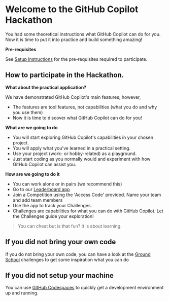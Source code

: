 # Welcome to the GitHub Copilot Hackathon

You had some theoretical instructions what GitHub Copilot can do for you. Now it is time to put it into practice and build something amazing!

**Pre-requisites**

See [Setup Instructions](./README.md#pre-requisites) for the pre-requisites required to participate.

## How to participate in the Hackathon.

**What about the practical application?**

We have demonstrated GitHub Copilot's main features; however,

- The features are tool features, not capabilities (what you do and why you use them)
- Now it is time to discover what GitHub Copilot can do for you!

**What are we going to do**

- You will start exploring GitHub Copilot's capabilities in your chosen project.
- You will apply what you've learned in a practical setting.
- Use your project (work- or hobby-related) as a playground.
- Just start coding as you normally would and experiment with how GitHub Copilot can assist you.

**How are we going to do it**

- You can work alone or in pairs (we recommend this)
- Go to our [Leaderboard app](https://ca-leaderboard-prd.livelyplant-1fbb6cbd.westeurope.azurecontainerapps.io/)
- Join a Competition using the 'Access Code' provided. Name your team and add team members
- Use the app to track your Challenges. 
- Challenges are capabilities for what you can do with GitHub Copilot. Let the Challenges guide your exploration!

>You can cheat but is that fun? It is about learning.


## If you did not bring your own code

If you do not bring your own code, you can have a look at the [Ground School](./GROUNDSCHOOL.md#challenges-instructions) challenges to get some inspiration what you can do

## If you did not setup your machine

You can use [GitHub Codespaces](./CODESPACES.md#available-codespaces) to quickly get a development environment up and running.
